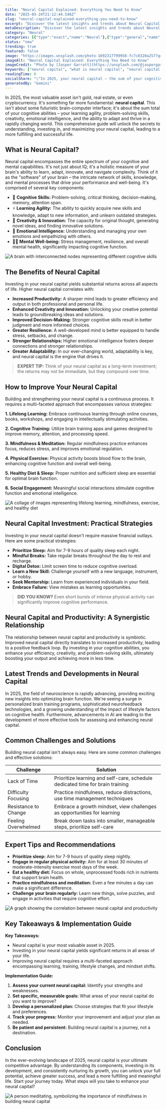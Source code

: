 ```yaml
---
title: "Neural Capital Explained: Everything You Need to Know"
date: "2025-03-24T21:12:44.546Z"
slug: "neural-capital-explained-everything-you-need-to-know"
excerpt: "Discover the latest insights and trends about Neural Capital. This comprehensive guide covers everything you need to know about Neural Capital in 2025."
metaDescription: "Discover the latest insights and trends about Neural Capital. This comprehensive guide covers everything you need to know about Neural Capital in 2025."
category: "Neural"
categories: [{"type":"exact","name":"Neural"},{"type":"general","name":"Economics"},{"type":"medium","name":"Investment Strategy"},{"type":"specific","name":"Algorithmic Trading"},{"type":"niche","name":"High-Frequency Trading"}]
status: "new"
trending: true
featured: false
image: "https://images.unsplash.com/photo-1692317799958-fc7c8320a257?q=85&w=1200&fit=max&fm=webp&auto=compress"
imageAlt: "Neural Capital Explained: Everything You Need to Know"
imageCredit: "Photo by [Jasper Garratt](https://unsplash.com/@jaspergarrattphotography) on Unsplash"
keywords: ["neural capital", "what is neural capital", "neural capital explained", "benefits of neural capital", "how to improve neural capital", "neural capital investment", "neural capital and productivity", "neural capital training", "increase neural capital", "best neural capital resources"]
readingTime: 6
socialShare: "\"In 2025, your neural capital – the sum of your cognitive abilities – is your most valuable asset.  Investing in it isn't just about career advancement; it's about a richer, more fulfilling life.\""
generatedBy: "Gemini"
---
```




In 2025, the most valuable asset isn't gold, real estate, or even cryptocurrency.  It's something far more fundamental: **neural capital**.  This isn't about some futuristic brain-computer interface; it's about the sum total of your cognitive abilities – your learning agility, problem-solving skills, creativity, emotional intelligence, and the ability to adapt and thrive in a rapidly changing world.  This comprehensive guide will unlock the secrets to understanding, investing in, and maximizing your neural capital, leading to a more fulfilling and successful life.

## What is Neural Capital?

Neural capital encompasses the entire spectrum of your cognitive and mental capabilities. It's not just about IQ; it's a holistic measure of your brain's ability to learn, adapt, innovate, and navigate complexity.  Think of it as the "software" of your brain – the intricate network of skills, knowledge, and mental processes that drive your performance and well-being.  It's comprised of several key components:

* 🔑 **Cognitive Skills:**  Problem-solving, critical thinking, decision-making, memory, attention span.
* ⚡ **Learning Agility:**  The ability to quickly acquire new skills and knowledge, adapt to new information, and unlearn outdated strategies.
* 🚀 **Creativity & Innovation:**  The capacity for original thought, generating novel ideas, and finding innovative solutions.
* 🧠 **Emotional Intelligence:**  Understanding and managing your own emotions and empathizing with others.
* 🧘‍♀️ **Mental Well-being:**  Stress management, resilience, and overall mental health, significantly impacting cognitive function.

![A brain with interconnected nodes representing different cognitive skills](https://images.unsplash.com/photo-1714663047664-ad0e7285870f?q=85&w=1200&fit=max&fm=webp&auto=compress)

## The Benefits of Neural Capital

Investing in your neural capital yields substantial returns across all aspects of life.  Higher neural capital correlates with:

* **Increased Productivity:**  A sharper mind leads to greater efficiency and output in both professional and personal life.
* **Enhanced Creativity and Innovation:**  Unlocking your creative potential leads to groundbreaking ideas and solutions.
* **Improved Decision-Making:**  Stronger cognitive skills result in better judgment and more informed choices.
* **Greater Resilience:**  A well-developed mind is better equipped to handle stress, setbacks, and change.
* **Stronger Relationships:**  Higher emotional intelligence fosters deeper connections and stronger relationships.
* **Greater Adaptability:**  In our ever-changing world, adaptability is key, and neural capital is the engine that drives it.

> **EXPERT TIP:**  Think of your neural capital as a long-term investment; the returns may not be immediate, but they compound over time.

## How to Improve Your Neural Capital

Building and strengthening your neural capital is a continuous process.  It requires a multi-faceted approach that encompasses various strategies:

**1. Lifelong Learning:**  Embrace continuous learning through online courses, books, workshops, and engaging in intellectually stimulating activities.

**2. Cognitive Training:**  Utilize brain training apps and games designed to improve memory, attention, and processing speed.

**3. Mindfulness & Meditation:**  Regular mindfulness practice enhances focus, reduces stress, and improves emotional regulation.

**4. Physical Exercise:**  Physical activity boosts blood flow to the brain, enhancing cognitive function and overall well-being.

**5. Healthy Diet & Sleep:**  Proper nutrition and sufficient sleep are essential for optimal brain function.

**6. Social Engagement:**  Meaningful social interactions stimulate cognitive function and emotional intelligence.

![A collage of images representing lifelong learning, mindfulness, exercise, and healthy diet](https://images.unsplash.com/photo-1692317799958-fc7c8320a257?q=85&w=1200&fit=max&fm=webp&auto=compress)

## Neural Capital Investment: Practical Strategies

Investing in your neural capital doesn't require massive financial outlays.  Here are some practical strategies:

* **Prioritize Sleep:** Aim for 7-9 hours of quality sleep each night.
* **Mindful Breaks:** Take regular breaks throughout the day to rest and recharge.
* **Digital Detox:**  Limit screen time to reduce cognitive overload.
* **Learn a New Skill:**  Challenge yourself with a new language, instrument, or hobby.
* **Seek Mentorship:** Learn from experienced individuals in your field.
* **Embrace Failure:** View mistakes as learning opportunities.

> **DID YOU KNOW?**  Even short bursts of intense physical activity can significantly improve cognitive performance.

## Neural Capital and Productivity: A Synergistic Relationship

The relationship between neural capital and productivity is symbiotic.  Improved neural capital directly translates to increased productivity, leading to a positive feedback loop.  By investing in your cognitive abilities, you enhance your efficiency, creativity, and problem-solving skills, ultimately boosting your output and achieving more in less time.

## Latest Trends and Developments in Neural Capital

In 2025, the field of neuroscience is rapidly advancing, providing exciting new insights into optimizing brain function.  We're seeing a surge in personalized brain training programs, sophisticated neurofeedback technologies, and a growing understanding of the impact of lifestyle factors on cognitive health.  Furthermore, advancements in AI are leading to the development of more effective tools for assessing and enhancing neural capital.

## Common Challenges and Solutions

Building neural capital isn't always easy.  Here are some common challenges and effective solutions:

| Challenge                     | Solution                                                                   |
|------------------------------|---------------------------------------------------------------------------|
| Lack of Time                  | Prioritize learning and self-care, schedule dedicated time for brain training |
| Difficulty Focusing           | Practice mindfulness, reduce distractions, use time management techniques    |
| Resistance to Change         | Embrace a growth mindset, view challenges as opportunities for learning     |
| Feeling Overwhelmed           | Break down tasks into smaller, manageable steps, prioritize self-care       |

## Expert Tips and Recommendations

* **Prioritize sleep:** Aim for 7-9 hours of quality sleep nightly.
* **Engage in regular physical activity:** Aim for at least 30 minutes of moderate-intensity exercise most days of the week.
* **Eat a healthy diet:** Focus on whole, unprocessed foods rich in nutrients that support brain health.
* **Practice mindfulness and meditation:** Even a few minutes a day can make a significant difference.
* **Challenge your brain regularly:** Learn new things, solve puzzles, and engage in activities that require cognitive effort.

![A graph showing the correlation between neural capital and productivity](https://images.unsplash.com/photo-1698920051882-44288128a2af?q=85&w=1200&fit=max&fm=webp&auto=compress)

## Key Takeaways & Implementation Guide

**Key Takeaways:**

* Neural capital is your most valuable asset in 2025.
* Investing in your neural capital yields significant returns in all areas of your life.
* Improving neural capital requires a multi-faceted approach encompassing learning, training, lifestyle changes, and mindset shifts.

**Implementation Guide:**

1. **Assess your current neural capital:** Identify your strengths and weaknesses.
2. **Set specific, measurable goals:**  What areas of your neural capital do you want to improve?
3. **Develop a personalized plan:**  Choose strategies that fit your lifestyle and preferences.
4. **Track your progress:** Monitor your improvement and adjust your plan as needed.
5. **Be patient and persistent:** Building neural capital is a journey, not a destination.

## Conclusion

In the ever-evolving landscape of 2025, neural capital is your ultimate competitive advantage.  By understanding its components, investing in its development, and consistently nurturing its growth, you can unlock your full potential, achieve greater success, and lead a more fulfilling and meaningful life.  Start your journey today.  What steps will you take to enhance your neural capital?

![A person meditating, symbolizing the importance of mindfulness in building neural capital](https://images.unsplash.com/photo-1700076005790-71158965819a?q=85&w=1200&fit=max&fm=webp&auto=compress)

